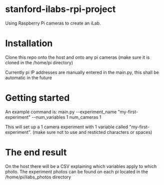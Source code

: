 # stanford-ilabs-rpi-project
Using Raspberry Pi cameras to create an iLab.

# Installation
Clone this repo onto the host and onto any pi cameras (make sure it is cloned in the /home/pi directory)

Currently pi IP addresses are manually entered in the main.py, this shall be automatic in the future

# Getting started
An example command is: main.py --experiment_name "my-first-experiment" --num_variables 1 num_cameras 1

This will set up a 1 camera experiment with 1 variable called "my-first-experiment". (make sure not to use and resticted characters or spaces)

# The end result
On the host there will be a CSV explaining which variables apply to which photo. The experiment photos can be found on each pi located in the /home/pi/ilabs_photos directory
